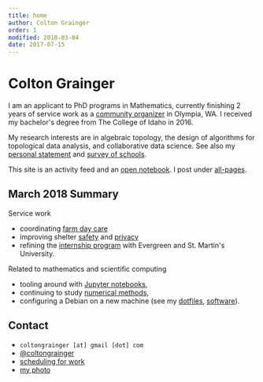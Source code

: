 ```yaml
---
title: home
author: Colton Grainger
order: 1
modified: 2018-03-04
date: 2017-07-15
---
```


# Colton Grainger

I am an applicant to PhD programs in Mathematics, currently finishing 2 years of service work as a [community organizer](https://github.com/coltongrainger/work) in Olympia, WA. I received my bachelor's degree from The College of Idaho in 2016.

My research interests are in algebraic topology, the design of algorithms for topological data analysis, and collaborative data science. See also my [personal statement](/personal-statement) and [survey of schools](/grad-school).

This site is an activity feed and an [open notebook](http://wcm1.web.rice.edu/open-notebook-history.html). I post under [all-pages](all-pages).

## March 2018 Summary

Service work

- coordinating [farm day care](fscss-volunteers/farm-day-care) 
- improving shelter [safety](fscss-volunteers/wiki#safety) and
  [privacy](https://github.com/coltongrainger/work/blob/master/public/curriculum/2018-04-12-privacy.md)
- refining the [internship program](fscss-volunteers/practicum) with Evergreen
  and St. Martin's University.

Related to mathematics and scientific computing

 - tooling around with [Jupyter notebooks](https://nbviewer.jupyter.org/github/coltongrainger/notebooks/tree/master/),
 - continuing to study [numerical methods](/math-428),
 - configuring a Debian on a new machine (see my [dotfiles](https://github.com/coltongrainger/dotfiles), [software](/software)).

## Contact

- `coltongrainger [at] gmail [dot] com`
- [@coltongrainger](https://twitter.com/coltongrainger)
- [scheduling for work](https://meetme.so/coltongrainger)
- [my photo](images/identification-photo.jpg)
